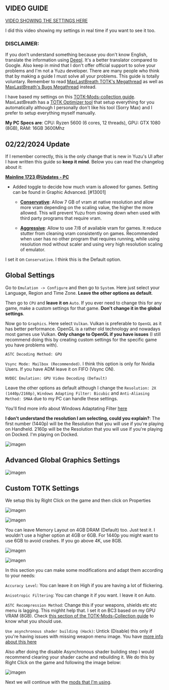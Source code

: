 ## VIDEO GUIDE

[VIDEO SHOWING THE SETTINGS HERE](https://youtu.be/EUnyMMIWcZU?si=DLYLdqJFP5TeAxdd)

I did this video showing my settings in real time if you want to see it too.

### DISCLAIMER:

If you don't understand something because you don't know English, translate the information using [Deepl](https://www.deepl.com/). It's a better translator compared to Google. Also keep in mind that I don't offer official support to solve your problems and I'm not a Yuzu developer. There are many people who think that by making a guide I must solve all your problems. This guide is totally voluntary. Remember to read [MaxLastBreath TOTK's Megathread](https://www.reddit.com/user/Maxlastbreath/comments/148o725/tears_of_the_kingdom_yuzu_setup_guide_60_fps_up/) as well as [MaxLastBreath's Bugs Megathread](https://www.reddit.com/user/Maxlastbreath/comments/148p4wh/yuzu_totk_bugmegathread/) instead.

I have based my settings on this [TOTK-Mods-collection guide](https://github.com/hoverbike1/TOTK-Mods-collection/blob/main/SETUP.md#recommended-yuzu-system-setting). MaxLastBreath has a [TOTK Optimizer tool](https://github.com/MaxLastBreath/TOTK-mods/releases) that setup everything for you automatically although I personally don't like his tool (Sorry Max) and I prefer to setup everything myself manually. 

**My PC Specs are**: CPU: Ryzen 5600 (6 cores, 12 threads), GPU: GTX 1080 (8GB), RAM: 16GB 3600Mhz

## 02/22/2024 Update

If I remember correctly, this is the only change that is new in Yuzu's UI after I have written this guide so **keep it mind**. Below you can read the changelog about it:

<ins>**Mainline 1723 @Updates - PC**</ins>

- Added toggle to decide how much vram is allowed for games. Setting can be found in Graphic Advanced. [#13001]

  - <ins>**Conservative**</ins>: Allow 7 GB of vram at native resolution and allow more vram depending on the scaling value, the higher the more allowed. This will prevent Yuzu from slowing down when used with third party programs that require vram.
 
  - <ins>**Aggressive**</ins>: Allow to use 7/8 of available vram for games. It reduce stutter from cleaning vram consistently on games. Recommended when user has no other program that requires running, while using resolution mod without scaler and using very high resolution scaling of emulator.

I set it on `Conservative`. I think this is the Default option.

## Global Settings

Go to `Emulation -> Configure` and then go to `System`. Here just select your Language, Region and Time Zone. **Leave the other options as default**.

Then go to `CPU` and **leave it on** `Auto`. If you ever need to change this for any game, make a custom settings for that game. **Don't change it in the global settings**.

Now go to `Graphics`. Here select `Vulkan`. Vulkan is preferable to `OpenGL` as it has better performance. OpenGL is a rather old technology and nowadays most games use Vulkan. **Only change to OpenGL if you have issues** (I still recommend doing this by creating custom settings for the specific game you have problems with).

`ASTC Decoding Method: GPU`

`Vsync Mode: Mailbox (Recommended)`. I think this option is only for Nvidia Users. If you have ADM leave it on FIFO (Vsync ON).

`NVDEC Emulation: GPU Video Decoding (Default)`

Leave the other options as default although I change the `Resolution: 2X (1440p/2160p)`, `Windows Adapting Filter: Bicubic` and `Anti-Aliasing Method: SMAA` due to my PC can handle these settings.

You'll find more info about Windows Adaptating Filter [here](https://web.archive.org/web/20240304181558/https://yuzu-emu.org/entry/yuzu-art/)

**I don't understand the resolution I am selecting, could you explain?**: The first number (1440p) will be the Resolution that you will use if you're playing on Handheld. 2160p will be the Resolution that you will use if you're playing on Docked. I'm playing on Docked.

![imagen](https://i.imgur.com/YsxQNSl.png)

## Advanced Global Graphics Settings

![imagen](https://i.imgur.com/8U80pew.png)

## Custom TOTK Settings

We setup this by Right Click on the game and then click on Properties

![imagen](https://i.imgur.com/3XQ8e8B.png)

![imagen](https://i.imgur.com/A1uQXEH.png)

You can leave Memory Layout on 4GB DRAM (Default) too. Just test it. I wouldn't use a higher option at 4GB or 6GB. For 1440p you might want to use 6GB to avoid crashes. If you go above 4K, use 8GB.

![imagen](https://i.imgur.com/ZOoJMUH.png)

![imagen](https://i.imgur.com/Bvyd8G9.png)

In this section you can make some modifications and adapt them according to your needs:

`Accuracy Level`: You can leave it on High if you are having a lot of flickering.

`Anisotropic Filtering`: You can change it if you want. I leave it on Auto.

`ASTC Recompression Method`: Change this if your weapons, shields etc etc menu is lagging. This mighht help that. I set it on BC3 based on my GPU VRAM (8GB). Check [this section of the TOTK-Mods-Collection guide](https://github.com/hoverbike1/TOTK-Mods-collection/blob/main/SETUP.md#recommended-yuzu-advanced-graphics-1) to know what you should use.

`Use asynchronous shader building (Hack)`: Untick (Disable) this only if you're having issues with missing weapon menu image. You have [more info about this here](https://web.archive.org/web/20240227232543/https://github.com/yuzu-emu/yuzu/pull/10464)

Also after doing the disable Asynchronous shader building step I would recommend clearing your shader cache and rebuilding it. We do this by Right Click on the game and following the image below:

![imagen](https://i.imgur.com/dZEIrdj.png)

Next we will continue with the [mods that I'm using](https://github.com/StevensND/switch-port-mods/tree/main/The%20Legend%20of%20Zelda%20Tears%20of%20the%20Kingdom/%5B0100F2C0115B6000%5D/1.2.1/Mods).